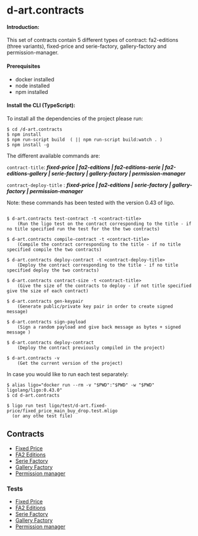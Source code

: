 # d-art.contracts

#### Introduction:

This set of contracts contain 5 different types of contract: fa2-editions (three variants), fixed-price and serie-factory, gallery-factory and permission-manager.

#### Prerequisites

- docker installed
- node installed
- npm installed

#### Install the CLI (TypeScript):

To install all the dependencies of the project please run:

```
$ cd /d-art.contracts
$ npm install
$ npm run-script build  ( || npm run-script build:watch . )
$ npm install -g
```

The different available commands are:

`contract-title`: ***fixed-price | fa2-editions | fa2-editions-serie | fa2-editions-gallery | serie-factory | gallery-factory | permission-manager*** 

`contract-deploy-title` : ***fixed-price | fa2-editions | serie-factory | gallery-factory | permission-manager*** 

Note: these commands has been tested with the version 0.43 of ligo.
```

$ d-art.contracts test-contract -t <contract-title>
    (Run the ligo test on the contract corresponding to the title - if no title specified run the test for the the two contracts)

$ d-art.contracts compile-contract -t <contract-title>
    (Compile the contract corresponding to the title - if no title specified compile the two contracts)

$ d-art.contracts deploy-contract -t <contract-deploy-title> 
    (Deploy the contract corresponding to the title - if no title specified deploy the two contracts)

$ d-art.contracts contract-size -t <contract-title>
    (Give the size of the contracts to deploy - if not title specified give the size of each contract)

$ d-art.contracts gen-keypair
    (Generate public/private key pair in order to create signed message)

$ d-art.contracts sign-payload
    (Sign a random payload and give back message as bytes + signed message )

$ d-art.contracts deploy-contract
    (Deploy the contract previously compiled in the project)

$ d-art.contracts -v
    (Get the current version of the project)
```

In case you would like to run each test separately:

```
$ alias ligo="docker run --rm -v "$PWD":"$PWD" -w "$PWD" ligolang/ligo:0.43.0" 
$ cd d-art.contracts

$ ligo run test ligo/test/d-art.fixed-price/fixed_price_main_buy_drop.test.mligo 
  (or any othe test file)
```

## Contracts

- [Fixed Price](./ligo/d-art.fixed-price)
- [FA2 Editions](./ligo/d-art.fa2-editions)
- [Serie Factory](./ligo/d-art.art-factories/serie_factory.mligo)
- [Gallery Factory](./ligo/d-art.art-factories/gallery_factory.mligo)
- [Permission manager](./ligo/d-art.permission-manager)

### Tests 

- [Fixed Price](./ligo/test/d-art.fixed-price)
- [FA2 Editions](./ligo/test/d-art.fa2-editions)
- [Serie Factory](./ligo/test/d-art.art-factories/serie_factory_main.test.mligo)
- [Gallery Factory](./ligo/test/d-art.art-factories/gallery_factory_main.test.mligo)
- [Permission manager](./ligo/test/d-art.permission-manager)


